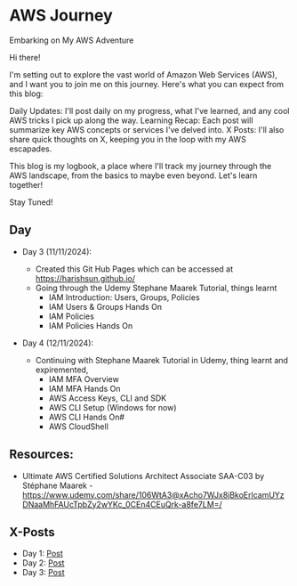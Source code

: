 # AWS Journey
Embarking on My AWS Adventure

Hi there!

I'm setting out to explore the vast world of Amazon Web Services (AWS), and I want you to join me on this journey. Here's what you can expect from this blog:

Daily Updates: I'll post daily on my progress, what I've learned, and any cool AWS tricks I pick up along the way.
Learning Recap: Each post will summarize key AWS concepts or services I've delved into.
X Posts: I'll also share quick thoughts on X, keeping you in the loop with my AWS escapades.

This blog is my logbook, a place where I'll track my journey through the AWS landscape, from the basics to maybe even beyond. Let's learn together!

Stay Tuned!

## Day
- Day 3 (11/11/2024):
  - Created this Git Hub Pages which can be accessed at https://harishsun.github.io/
  - Going through the Udemy Stephane Maarek Tutorial, things learnt
     - IAM Introduction: Users, Groups, Policies
     - IAM Users & Groups Hands On
     - IAM Policies
     - IAM Policies Hands On
      
- Day 4 (12/11/2024):
  - Continuing with Stephane Maarek Tutorial in Udemy, thing learnt and expiremented,
    - IAM MFA Overview
    -  IAM MFA Hands On
    -  AWS Access Keys, CLI and SDK
    -  AWS CLI Setup (Windows for now)
    -  AWS CLI Hands On#
    -  AWS CloudShell
       
## Resources:
- Ultimate AWS Certified Solutions Architect Associate SAA-C03 by Stéphane Maarek - https://www.udemy.com/share/106WtA3@xAcho7WJx8jBkoErlcamUYzDNaaMhFAUcTpbZy2wYKc_0CEn4CEuQrk-a8fe7LM=/

## X-Posts
 - Day 1: [Post](https://x.com/harishsun/status/1855304797106119167)
 - Day 2: [Post](https://x.com/harishsun/status/1855717353784299839)
 - Day 3: [Post](https://x.com/harishsun/status/1856092604338696657)
